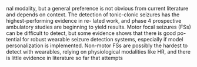 nal modality, but a general preference is not obvious from current literature and depends on
context. The detection of tonic-clonic seizures has the highest-performing evidence in re-
lated work, and phase 4 prospective ambulatory studies are beginning to yield results. Motor
focal seizures (FSs) can be difficult to detect, but some evidence shows that there is good po-
tential for robust wearable seizure detection systems, especially if model personalization is
implemented. Non-motor FSs are possibly the hardest to detect with wearables, relying on
physiological modalities like HR, and there is little evidence in literature so far that attempts